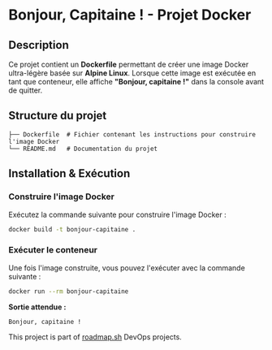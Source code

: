#  Bonjour, Capitaine ! - Projet Docker

##  Description
Ce projet contient un **Dockerfile** permettant de créer une image Docker ultra-légère basée sur **Alpine Linux**. Lorsque cette image est exécutée en tant que conteneur, elle affiche **"Bonjour, capitaine !"** dans la console avant de quitter.

##  Structure du projet
```
├── Dockerfile  # Fichier contenant les instructions pour construire l'image Docker
└── README.md   # Documentation du projet
```

##  Installation & Exécution
### Construire l'image Docker
Exécutez la commande suivante pour construire l'image Docker :
```sh
docker build -t bonjour-capitaine .
```

###  Exécuter le conteneur
Une fois l'image construite, vous pouvez l'exécuter avec la commande suivante :
```sh
docker run --rm bonjour-capitaine
```
 **Sortie attendue :**
```
Bonjour, capitaine !
```


This project is part of [roadmap.sh](https://roadmap.sh/projects/server-stats) DevOps projects.




